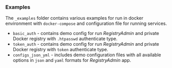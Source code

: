 ### Examples

The `_examples` folder contains various examples for run in docker environment with `docker-compose` and configuration
file for running services.

- `basic_auth` - contains demo config for run *RegistryAdmin* and private Docker registry with `.htpasswd` authenticate
  type.
- `token_auth` - contains demo config for run *RegistryAdmin* and private Docker registry with `token` authenticate
  type.
- `configs_json_yml` - includes demo configuration files with all available options in `json` and `yaml` formats
  for *RegistryAdmin* app.